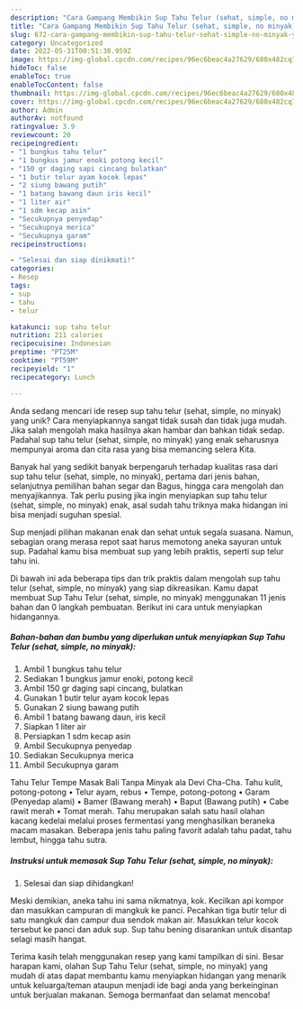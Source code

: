 ```yaml
---
description: "Cara Gampang Membikin Sup Tahu Telur (sehat, simple, no minyak) yang Bisa Manjain Lidah"
title: "Cara Gampang Membikin Sup Tahu Telur (sehat, simple, no minyak) yang Bisa Manjain Lidah"
slug: 672-cara-gampang-membikin-sup-tahu-telur-sehat-simple-no-minyak-yang-bisa-manjain-lidah
category: Uncategorized
date: 2022-05-31T00:51:30.959Z
image: https://img-global.cpcdn.com/recipes/96ec6beac4a27629/680x482cq70/sup-tahu-telur-sehat-simple-no-minyak-foto-resep-utama.jpg
hideToc: false
enableToc: true
enableTocContent: false
thumbnail: https://img-global.cpcdn.com/recipes/96ec6beac4a27629/680x482cq70/sup-tahu-telur-sehat-simple-no-minyak-foto-resep-utama.jpg
cover: https://img-global.cpcdn.com/recipes/96ec6beac4a27629/680x482cq70/sup-tahu-telur-sehat-simple-no-minyak-foto-resep-utama.jpg
author: Admin
authorAv: notfound
ratingvalue: 3.9
reviewcount: 20
recipeingredient:
- "1 bungkus tahu telur"
- "1 bungkus jamur enoki potong kecil"
- "150 gr daging sapi cincang bulatkan"
- "1 butir telur ayam kocok lepas"
- "2 siung bawang putih"
- "1 batang bawang daun iris kecil"
- "1 liter air"
- "1 sdm kecap asin"
- "Secukupnya penyedap"
- "Secukupnya merica"
- "Secukupnya garam"
recipeinstructions:

- "Selesai dan siap dinikmati!"
categories:
- Resep
tags:
- sup
- tahu
- telur

katakunci: sup tahu telur 
nutrition: 211 calories
recipecuisine: Indonesian
preptime: "PT25M"
cooktime: "PT59M"
recipeyield: "1"
recipecategory: Lunch

---
```





Anda sedang mencari ide resep sup tahu telur (sehat, simple, no minyak) yang unik? Cara menyiapkannya sangat tidak susah dan tidak juga mudah. Jika salah mengolah maka hasilnya akan hambar dan bahkan tidak sedap. Padahal sup tahu telur (sehat, simple, no minyak) yang enak seharusnya mempunyai aroma dan cita rasa yang bisa memancing selera Kita.





Banyak hal yang sedikit banyak berpengaruh terhadap kualitas rasa dari sup tahu telur (sehat, simple, no minyak), pertama dari jenis bahan, selanjutnya pemilihan bahan segar dan Bagus, hingga cara mengolah dan menyajikannya. Tak perlu pusing jika ingin menyiapkan sup tahu telur (sehat, simple, no minyak) enak,      asal sudah tahu triknya maka hidangan ini bisa menjadi suguhan spesial.














Sup menjadi pilihan makanan enak dan sehat untuk segala suasana. Namun, sebagian orang merasa repot saat harus memotong aneka sayuran untuk sup. Padahal kamu bisa membuat sup yang lebih praktis, seperti sup telur tahu ini.






Di bawah ini ada beberapa tips dan trik praktis dalam mengolah sup tahu telur (sehat, simple, no minyak) yang siap dikreasikan. Kamu dapat membuat Sup Tahu Telur (sehat, simple, no minyak) menggunakan 11 jenis bahan dan 0 langkah pembuatan. Berikut ini cara untuk menyiapkan hidangannya.

<!--inarticleads1-->

##### Bahan-bahan dan bumbu yang diperlukan untuk menyiapkan Sup Tahu Telur (sehat, simple, no minyak):

1. Ambil 1 bungkus tahu telur
1. Sediakan 1 bungkus jamur enoki, potong kecil
1. Ambil 150 gr daging sapi cincang, bulatkan
1. Gunakan 1 butir telur ayam kocok lepas
1. Gunakan 2 siung bawang putih
1. Ambil 1 batang bawang daun, iris kecil
1. Siapkan 1 liter air
1. Persiapkan 1 sdm kecap asin
1. Ambil Secukupnya penyedap
1. Sediakan Secukupnya merica
1. Ambil Secukupnya garam


Tahu Telur Tempe Masak Bali Tanpa Minyak ala Devi Cha-Cha. Tahu kulit, potong-potong • Telur ayam, rebus • Tempe, potong-potong • Garam (Penyedap alami) • Bamer (Bawang merah) • Baput (Bawang putih) • Cabe rawit merah • Tomat merah. Tahu merupakan salah satu hasil olahan kacang kedelai melalui proses fermentasi yang menghasilkan beraneka macam masakan. Beberapa jenis tahu paling favorit adalah tahu padat, tahu lembut, hingga tahu sutra. 

<!--inarticleads2-->

##### Instruksi untuk memasak Sup Tahu Telur (sehat, simple, no minyak):


1. Selesai dan siap dihidangkan!

Meski demikian, aneka tahu ini sama nikmatnya, kok. Kecilkan api kompor dan masukkan campuran di mangkuk ke panci. Pecahkan tiga butir telur di satu mangkuk dan campur dua sendok makan air. Masukkan telur kocok tersebut ke panci dan aduk sup. Sup tahu bening disarankan untuk disantap selagi masih hangat. 

Terima kasih telah menggunakan resep yang kami tampilkan di sini. Besar harapan kami, olahan Sup Tahu Telur (sehat, simple, no minyak) yang mudah di atas dapat membantu kamu menyiapkan hidangan yang menarik untuk keluarga/teman ataupun menjadi ide bagi anda yang berkeinginan untuk berjualan makanan. Semoga bermanfaat dan selamat mencoba!
